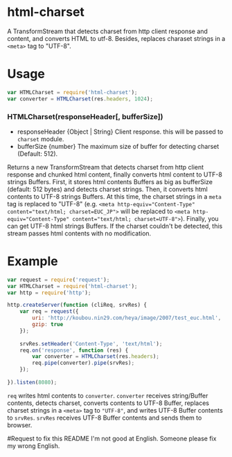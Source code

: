 # html-charset
A TransformStream that detects charset from http client response and content, and converts HTML to utf-8. Besides, replaces charaset strings in a `<meta>` tag to "UTF-8".

# Usage
```js
var HTMLCharset = require('html-charset');
var converter = HTMLCharset(res.headers, 1024);
```
### HTMLCharset(responseHeader[, bufferSize])
* responseHeader {Object | String} Client response. this will be passed to `charset` module.
* bufferSize {number} The maximum size of buffer for detecting charset (Default: 512).  

Returns a new TransformStream that detects charset from http client response and chunked html content, finally converts html content to UTF-8 strings Buffers. First, it stores html contents Buffers as big as bufferSize (default: 512 bytes) and detects charset strings. Then, it converts html contents to UTF-8 strings Buffers. At this time, the charset strings in a `meta` tag is replaced to "UTF-8" (e.g. `<meta http-equiv="Content-Type" content="text/html; charset=EUC_JP">` will be replaced to `<meta http-equiv="Content-Type" content="text/html; charset=UTF-8">`). Finally, you can get UTF-8 html strings Buffers. If the charset couldn't be detected, this stream passes html contents with no modification.

# Example
```js
var request = require('request');
var HTMLCharset = require('html-charset');
var http = require('http');

http.createServer(function (cliReq, srvRes) {
    var req = request({
        uri: 'http://koubou.nin29.com/heya/image/2007/test_euc.html',
        gzip: true
    });
    
    srvRes.setHeader('Content-Type', 'text/html');
    req.on('response', function (res) {
        var converter = HTMLCharset(res.headers);
        req.pipe(converter).pipe(srvRes);
    });
     
}).listen(8080);
```
`req` writes html contents to `converter`. `converter` receives string/Buffer contents,  detects charset, converts contents to UTF-8 Buffer, replaces charset strings in a `<meta>` tag to `"UTF-8"`, and writes UTF-8 Buffer contents to `srvRes`. `srvRes` receives UTF-8 Buffer contents and sends them to browser.

#Request to fix this README
I'm not good at English. Someone please fix my wrong English.